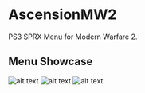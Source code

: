# AscensionMW2
PS3 SPRX Menu for Modern Warfare 2.

## Menu Showcase
![alt text](https://i.imgur.com/pjoQc4J.png?raw=true)
![alt text](https://imgur.com/PgzIYiN)
![alt text](https://imgur.com/4LKszDM)